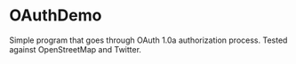 # OAuthDemo

Simple program that goes through OAuth 1.0a authorization process. Tested against OpenStreetMap and Twitter. 
